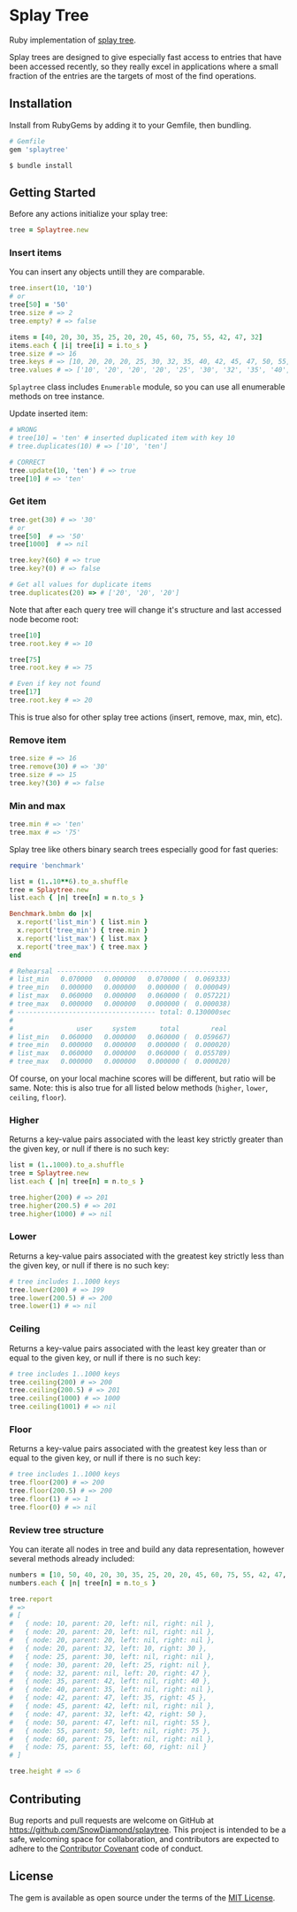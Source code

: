 # Splay Tree
Ruby implementation of [splay tree](https://en.wikipedia.org/wiki/Splay_tree).

Splay trees are designed to give especially fast access to entries that have been accessed recently, so they really excel in applications where a small fraction of the entries are the targets of most of the find operations.

## Installation

Install from RubyGems by adding it to your Gemfile, then bundling.

```ruby
# Gemfile
gem 'splaytree'
```

```
$ bundle install
```

## Getting Started

Before any actions initialize your splay tree:

```ruby
tree = Splaytree.new
```

### Insert items

You can insert any objects untill they are comparable.

```ruby
tree.insert(10, '10')
# or
tree[50] = '50'
tree.size # => 2
tree.empty? # => false

items = [40, 20, 30, 35, 25, 20, 20, 45, 60, 75, 55, 42, 47, 32]
items.each { |i| tree[i] = i.to_s }
tree.size # => 16
tree.keys # => [10, 20, 20, 20, 25, 30, 32, 35, 40, 42, 45, 47, 50, 55, 60, 75]
tree.values # => ['10', '20', '20', '20', '25', '30', '32', '35', '40', '42', '45', '47', '50', '55', '60', '75']
```

`Splaytree` class includes `Enumerable` module, so you can use all enumerable methods on tree instance.

Update inserted item:

```ruby
# WRONG
# tree[10] = 'ten' # inserted duplicated item with key 10
# tree.duplicates(10) # => ['10', 'ten']

# CORRECT
tree.update(10, 'ten') # => true
tree[10] # => 'ten'
```

### Get item

```ruby
tree.get(30) # => '30'
# or
tree[50]  # => '50'
tree[1000]  # => nil

tree.key?(60) # => true
tree.key?(0) # => false

# Get all values for duplicate items
tree.duplicates(20) => # ['20', '20', '20']
```

Note that after each query tree will change it's structure and last accessed node become root:

```ruby
tree[10]
tree.root.key # => 10

tree[75]
tree.root.key # => 75

# Even if key not found
tree[17]
tree.root.key # => 20
```

This is true also for other splay tree actions (insert, remove, max, min, etc).

### Remove item

```ruby
tree.size # => 16
tree.remove(30) # => '30'
tree.size # => 15
tree.key?(30) # => false
```

### Min and max

```ruby
tree.min # => 'ten'
tree.max # => '75'
```

Splay tree like others binary search trees especially good for fast queries:

```ruby
require 'benchmark'

list = (1..10**6).to_a.shuffle
tree = Splaytree.new
list.each { |n| tree[n] = n.to_s }

Benchmark.bmbm do |x|
  x.report('list_min') { list.min }
  x.report('tree_min') { tree.min }
  x.report('list_max') { list.max }
  x.report('tree_max') { tree.max }
end

# Rehearsal --------------------------------------------
# list_min   0.070000   0.000000   0.070000 (  0.069333)
# tree_min   0.000000   0.000000   0.000000 (  0.000049)
# list_max   0.060000   0.000000   0.060000 (  0.057221)
# tree_max   0.000000   0.000000   0.000000 (  0.000038)
# ----------------------------------- total: 0.130000sec
#
#                user     system      total        real
# list_min   0.060000   0.000000   0.060000 (  0.059667)
# tree_min   0.000000   0.000000   0.000000 (  0.000020)
# list_max   0.060000   0.000000   0.060000 (  0.055789)
# tree_max   0.000000   0.000000   0.000000 (  0.000020)
```

Of course, on your local machine scores will be different, but ratio will be same.
Note: this is also true for all listed below methods (`higher`, `lower`, `ceiling`, `floor`).

### Higher

Returns a key-value pairs associated with the least key strictly greater than the given key, or null if there is no such key:

```ruby
list = (1..1000).to_a.shuffle
tree = Splaytree.new
list.each { |n| tree[n] = n.to_s }

tree.higher(200) # => 201
tree.higher(200.5) # => 201
tree.higher(1000) # => nil
```

### Lower

Returns a key-value pairs associated with the greatest key strictly less than the given key, or null if there is no such key:

```ruby
# tree includes 1..1000 keys
tree.lower(200) # => 199
tree.lower(200.5) # => 200
tree.lower(1) # => nil
```

### Ceiling

Returns a key-value pairs associated with the least key greater than or equal to the given key, or null if there is no such key:

```ruby
# tree includes 1..1000 keys
tree.ceiling(200) # => 200
tree.ceiling(200.5) # => 201
tree.ceiling(1000) # => 1000
tree.ceiling(1001) # => nil
```

### Floor

Returns a key-value pairs associated with the greatest key less than or equal to the given key, or null if there is no such key:

```ruby
# tree includes 1..1000 keys
tree.floor(200) # => 200
tree.floor(200.5) # => 200
tree.floor(1) # => 1
tree.floor(0) # => nil
```

### Review tree structure

You can iterate all nodes in tree and build any data representation, however several methods already included:

```ruby
numbers = [10, 50, 40, 20, 30, 35, 25, 20, 20, 45, 60, 75, 55, 42, 47, 32]
numbers.each { |n| tree[n] = n.to_s }

tree.report
# =>
# [
#   { node: 10, parent: 20, left: nil, right: nil },
#   { node: 20, parent: 20, left: nil, right: nil },
#   { node: 20, parent: 20, left: nil, right: nil },
#   { node: 20, parent: 32, left: 10, right: 30 },
#   { node: 25, parent: 30, left: nil, right: nil },
#   { node: 30, parent: 20, left: 25, right: nil },
#   { node: 32, parent: nil, left: 20, right: 47 },
#   { node: 35, parent: 42, left: nil, right: 40 },
#   { node: 40, parent: 35, left: nil, right: nil },
#   { node: 42, parent: 47, left: 35, right: 45 },
#   { node: 45, parent: 42, left: nil, right: nil },
#   { node: 47, parent: 32, left: 42, right: 50 },
#   { node: 50, parent: 47, left: nil, right: 55 },
#   { node: 55, parent: 50, left: nil, right: 75 },
#   { node: 60, parent: 75, left: nil, right: nil },
#   { node: 75, parent: 55, left: 60, right: nil }
# ]

tree.height # => 6
```

## Contributing

Bug reports and pull requests are welcome on GitHub at https://github.com/SnowDiamond/splaytree. This project is intended to be a safe, welcoming space for collaboration, and contributors are expected to adhere to the [Contributor Covenant](http://contributor-covenant.org) code of conduct.


## License

The gem is available as open source under the terms of the [MIT License](http://opensource.org/licenses/MIT).


